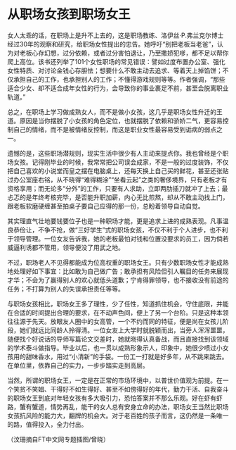 # 从职场女孩到职场女王

女人太乖的话，在职场上是升不上去的，这是职场教练、洛伊丝·P.弗兰克尔博士经过30年的观察和研究，给职场女性提出的忠告。她呼吁“别把老板当老爸”，认为对老板心存幻想，过分依赖，或者过分害怕退让，乃至撒娇犯嗲，都不足以帮你爬上高位。该书还列举了101个女性职场的常见错误：譬如过度布置办公室、强化女性特质、对讨论金钱心存胆怯；想要什么不敢主动去追求、等着天上掉馅饼；不仅承担自己的工作，也承担别人的工作；不懂得游戏规则等等。作者强调，“那些适合少女、却不适合成年女性的行为，会导致你的事业裹足不前，甚至会脱离职业轨道。”

总之，在职场上学习做成熟女人，而不是做小女孩，这几乎是职场女性升迁的王道。原因是当你摆脱了小女孩的角色定位，也就摆脱了依赖和骄娇二气，更容易控制自己的情绪，而不是被情绪反控制，而这是职业女性最容易受到诟病的弱点之一。

遗憾的是，这些职场潜规则，现实生活中很少有人主动来提点你。我也曾经是个职场女孩。记得刚毕业的时候，我常常把公司误会成家，不是一般的过度装饰，不仅把自己喜欢的小说堂而皇之摆在电脑桌上，还每天换上自己买的鲜花，甚至还张贴过办公室座右铭，从不晓得“难得糊涂”“坐看云起”之类的奢侈境界，只有老板才有资格享用；而无论多“分外”的工作，只要有人求助，立即两肋插刀就冲了上去；最忐忑的是年终考核完毕，是否能升职加薪，内心无比煎熬，却从不敢主动找上门，跟老板软磨硬缠甚至拍桌子要自己应得的那一份，总盼着领导自动自觉。

其实理直气壮地要钱要位子也是一种职场才能，更是追求上进的成熟表现。凡事温良恭俭让，不争不抢，做“三好学生”式的职场女孩，不仅不利于个人进步，也不利于领导管理。一位女友告诉我，她的老板最怕对钱和位置没要求的员工，因为倘若威逼利诱都不管用，领导便没了用武之地。

不过，职场老人不见得都能成为位高权重的职场女王。只有少数职场女性才能成熟地处理好如下事宜：比如敢为自己做广告；敢承担有风险但引人瞩目的任务来展现才华；不会为了赢得别人的欢心就低头道歉；宁肯得罪领导，也不接收没有前途的任务；不打算为别人的失误承担责任等等。

与职场女孩相比，职场女王多了理性，少了任性，知道抓住机会，守住底限，并能在合适的时间提出合理的要求，在不动声色间，便上了另一个台阶。只是这种本领往往源于先天。放眼友人圈中的女高管，一个不约而同的特征，便是尚在女孩儿阶段，她们就远比同龄人拎得清。一位女友上大学时就脱颖而出，当旁人浑浑噩噩，随便找个好说话的导师写篇论文交差时，她就晓得认真备战，而且直接找到该领域的学术泰斗做指导。毕业以后，也一贯以成熟形象示人，印象中，她很少喷过小女孩用的甜味香水，用过“小清新”的手袋。一份工一打就是好多年，从不跳来跳去。在单位里，依靠自己的实力，一步步踏实走到高层。

当然，所谓的职场女王，一定是在正常的市场环境中，以普世价值观为前提。在一个笑贫不笑娼、干得好不如生得好、甚至不如傍得好的年代，勤力干活、自我奋斗的职场女王到底对年轻女孩有多大吸引力，恐怕答案并不那么乐观。好在虾有虾路，蟹有蟹道，情势再乱，能干的女人总有安身立命的办法，职场女王当然比职场女孩抗风险的能力大，翻牌的机会大。对于老百姓的孩子而言，这仍然是一条唯一的路，值得投入，全力付出。

（汶珊摘自FT中文网专题插图/曾晓）